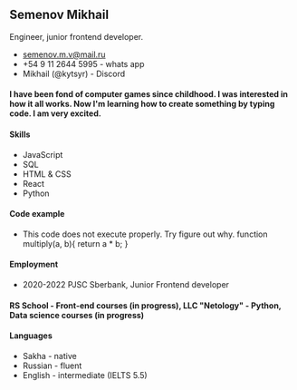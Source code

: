 ## Semenov **Mikhail**
Engineer, junior frontend developer. 
* [semenov.m.v@mail.ru](mail)  
* +54 9 11 2644 5995 - whats app
* Mikhail (@kytsyr) - Discord
#### I have been fond of computer games since childhood. I was interested in how it all works. Now I'm learning how to create something by typing code. I am very excited.
#### Skills 
* JavaScript
* SQL
* HTML & CSS
* React
* Python
#### Code example 
* This code does not execute properly. Try figure out why. 
   function multiply(a, b){
   return a * b;
}
#### Employment
* 2020-2022 PJSC Sberbank, Junior Frontend developer 
#### RS School - Front-end courses (in progress), LLC "Netology" - Python, Data science courses (in progress)
#### Languages 
* Sakha - native
* Russian - fluent 
* English - intermediate (IELTS 5.5)